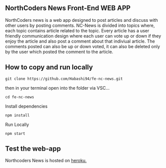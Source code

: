 ## NorthCoders News Front-End WEB APP

NorthCoders news is a web app designed to post articles and discuss with other users by posting comments. NC-News is divided into topics where, each topic contains article related to the topic. Every article has a user friendly communication design where each user can vote up or down if they enjoy the article and also post a comment about that indiviual article. The comments posted can also be up or down voted, it can also be deleted only by the user which posted the comment to the article.

## How to copy and run locally

```
git clone https://github.com/Habashi94/fe-nc-news.git
```

then in your terminal open into the folder via VSC...

```
cd fe-nc-news
```

Install dependencies

```
npm install
```

Run Locally

```
npm start
```

## Test the web-app

Northcoders News is hosted on <a href='https://nc-news-mh.herokuapp.com/ '>heroku.</a>
